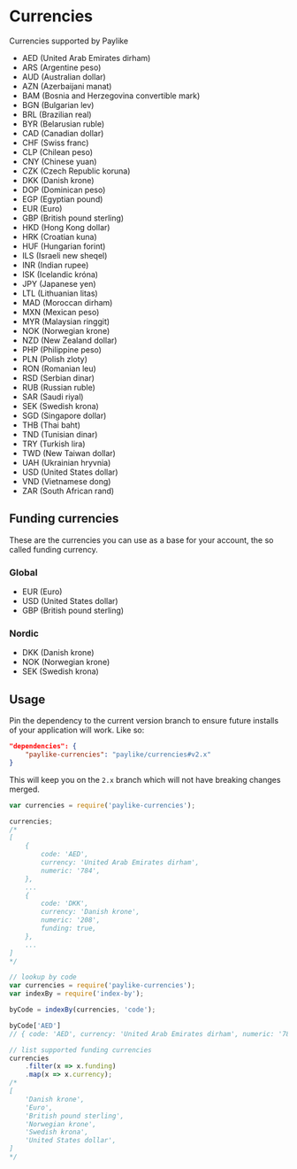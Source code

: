 # Currencies

Currencies supported by Paylike

- AED (United Arab Emirates dirham)
- ARS (Argentine peso)
- AUD (Australian dollar)
- AZN (Azerbaijani manat)
- BAM (Bosnia and Herzegovina convertible mark)
- BGN (Bulgarian lev)
- BRL (Brazilian real)
- BYR (Belarusian ruble)
- CAD (Canadian dollar)
- CHF (Swiss franc)
- CLP (Chilean peso)
- CNY (Chinese yuan)
- CZK (Czech Republic koruna)
- DKK (Danish krone)
- DOP (Dominican peso)
- EGP (Egyptian pound)
- EUR (Euro)
- GBP (British pound sterling)
- HKD (Hong Kong dollar)
- HRK (Croatian kuna)
- HUF (Hungarian forint)
- ILS (Israeli new sheqel)
- INR (Indian rupee)
- ISK (Icelandic króna)
- JPY (Japanese yen)
- LTL (Lithuanian litas)
- MAD (Moroccan dirham)
- MXN (Mexican peso)
- MYR (Malaysian ringgit)
- NOK (Norwegian krone)
- NZD (New Zealand dollar)
- PHP (Philippine peso)
- PLN (Polish zloty)
- RON (Romanian leu)
- RSD (Serbian dinar)
- RUB (Russian ruble)
- SAR (Saudi riyal)
- SEK (Swedish krona)
- SGD (Singapore dollar)
- THB (Thai baht)
- TND (Tunisian dinar)
- TRY (Turkish lira)
- TWD (New Taiwan dollar)
- UAH (Ukrainian hryvnia)
- USD (United States dollar)
- VND (Vietnamese dong)
- ZAR (South African rand)

## Funding currencies

These are the currencies you can use as a base for your account, the so called
funding currency.

### Global

- EUR (Euro)
- USD (United States dollar)
- GBP (British pound sterling)

### Nordic

- DKK (Danish krone)
- NOK (Norwegian krone)
- SEK (Swedish krona)

## Usage

Pin the dependency to the current version branch to ensure future installs of
your application will work. Like so:

```json
"dependencies": {
	"paylike-currencies": "paylike/currencies#v2.x"
}
```

This will keep you on the `2.x` branch which will not have breaking changes
merged.

```js
var currencies = require('paylike-currencies');

currencies;
/*
[
	{
		code: 'AED',
		currency: 'United Arab Emirates dirham',
		numeric: '784',
	},
	...
	{
		code: 'DKK',
		currency: 'Danish krone',
		numeric: '208',
		funding: true,
	},
	...
]
*/

// lookup by code
var currencies = require('paylike-currencies');
var indexBy = require('index-by');

byCode = indexBy(currencies, 'code');

byCode['AED']
// { code: 'AED', currency: 'United Arab Emirates dirham', numeric: '784' }

// list supported funding currencies
currencies
	.filter(x => x.funding)
	.map(x => x.currency);
/*
[
	'Danish krone',
	'Euro',
	'British pound sterling',
	'Norwegian krone',
	'Swedish krona',
	'United States dollar',
]
*/
```
